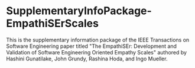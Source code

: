 # SupplementaryInfoPackage-EmpathiSErScales
This is the supplementary information package of the IEEE Transactions on Software Engineering paper titled "The EmpathiSEr: Development and Validation of Software Engineering Oriented Empathy Scales" authored by Hashini Gunatilake, John Grundy, Rashina Hoda, and Ingo Mueller.
